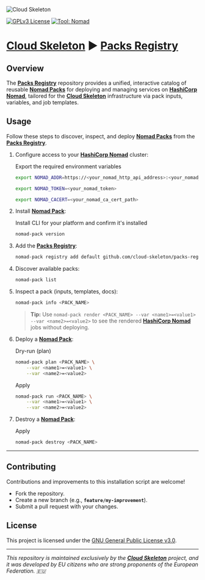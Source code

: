 ![Cloud Skeleton](./assets/logo.jpg)

[![GPLv3 License](https://img.shields.io/badge/License-GPLv3-blue.svg)](LICENSE) [![Tool: Nomad](https://img.shields.io/badge/Tool-Nomad-green)]()

# **[Cloud Skeleton][cloud-skeleton]** ► **[Packs Registry][packs-registry]**

## Overview

The **[Packs Registry][packs-registry]** repository provides a unified, interactive catalog of reusable **[Nomad Packs][hashicorp-nomad-packs]** for deploying and managing services on **[HashiCorp Nomad][hashicorp-nomad]**, tailored for the **[Cloud Skeleton][cloud-skeleton]** infrastructure via pack inputs, variables, and job templates.

## Usage

Follow these steps to discover, inspect, and deploy **[Nomad Packs][hashicorp-nomad-packs]** from the **[Packs Registry][packs-registry]**.

1. Configure access to your **[HashiCorp Nomad][hashicorp-nomad]** cluster:  

    Export the required environment variables

    ```bash
    export NOMAD_ADDR=https://<your_nomad_http_api_address>:<your_nomad_http_api_port>
    ```

    ```bash
    export NOMAD_TOKEN=<your_nomad_token>
    ```

    ```bash
    export NOMAD_CACERT=<your_nomad_ca_cert_path>
    ```

2. Install **[Nomad Pack][hashicorp-nomad-packs]**:  

    Install CLI for your platform and confirm it's installed

    ```bash
    nomad-pack version
    ```

3. Add the **[Packs Registry][packs-registry]**:  

    ```bash
    nomad-pack registry add default github.com/cloud-skeleton/packs-registry
    ```

4. Discover available packs:  

    ```bash
    nomad-pack list
    ```

5. Inspect a pack (inputs, templates, docs):  

    ```bash
    nomad-pack info <PACK_NAME>
    ```

    > **Tip:** Use `nomad-pack render <PACK_NAME> --var <name1>=<value1> --var <name2>=<value2>` to see the rendered **[HashiCorp Nomad][hashicorp-nomad]** jobs without deploying.

6. Deploy a **[Nomad Pack][hashicorp-nomad-packs]**:  

    Dry-run (plan)

    ```bash
    nomad-pack plan <PACK_NAME> \
        --var <name1>=<value1> \
        --var <name2>=<value2>
    ```

    Apply

    ```bash
    nomad-pack run <PACK_NAME> \
        --var <name1>=<value1> \
        --var <name2>=<value2>
    ```

7. Destroy a **[Nomad Pack][hashicorp-nomad-packs]**:  

    Apply

    ```bash
    nomad-pack destroy <PACK_NAME>
    ```

---

## Contributing

Contributions and improvements to this installation script are welcome!  
- Fork the repository.  
- Create a new branch (e.g., **`feature/my-improvement`**).  
- Submit a pull request with your changes.

## License

This project is licensed under the [GNU General Public License v3.0](LICENSE).

---

*This repository is maintained exclusively by the **[Cloud Skeleton][cloud-skeleton]** project, and it was developed by EU citizens who are strong proponents of the European Federation. 🇪🇺*

<!-- Reference -->
[cloud-skeleton]: https://github.com/cloud-skeleton/  
[hashicorp-nomad]: https://developer.hashicorp.com/nomad/tutorials/get-started 
[hashicorp-nomad-packs]: https://developer.hashicorp.com/nomad/tools/nomad-pack
[packs-registry]: https://github.com/cloud-skeleton/packs-registry/  
